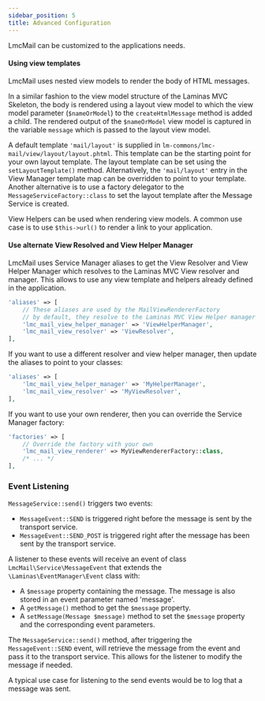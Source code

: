 ```yaml
---
sidebar_position: 5
title: Advanced Configuration
---
```

LmcMail can be customized to the applications needs.

#### Using view templates

LmcMail uses nested view models to render the body of HTML messages.

In a similar fashion to the view model structure of the Laminas MVC Skeleton,
the body is rendered using a layout view model to which the view model parameter (`$nameOrModel`) to the 
`createHtmlMessage` method is added a child.
The rendered output of the `$nameOrModel` view model is captured in the variable `message` which is passed to the layout view model.

A default template `'mail/layout'` is supplied in `lm-commons/lmc-mail/view/layout/layout.phtml`. This template can be 
the starting point for your own layout template.
The layout template can be set using the `setLayoutTemplate()` method. Alternatively,
the `'mail/layout'` entry in the View Manager template map can be overridden to point to your template. Another 
alternative is to use a factory delegator to the `MessageServiceFactory::class` to set the layout template after the 
Message Service is created.

View Helpers can be used when rendering view models. A common use case is to use `$this->url()` to render a link to your 
application.

#### Use alternate View Resolved and View Helper Manager

LmcMail uses Service Manager aliases to get the View Resolver and View Helper Manager which resolves to the 
Laminas MVC View resolver and manager. This allows to use any view template and helpers already defined in the application.

````php
'aliases' => [
    // These aliases are used by the MailViewRendererFactory
    // by default, they resolve to the Laminas MVC View Helper manager and Resolver
    'lmc_mail_view_helper_manager' => 'ViewHelperManager',
    'lmc_mail_view_resolver' => 'ViewResolver',
],
````
If you want to use a different resolver and view helper manager, then update the aliases to point to your classes:

````php
'aliases' => [
    'lmc_mail_view_helper_manager' => 'MyHelperManager',
    'lmc_mail_view_resolver' => 'MyViewResolver',
],
````

If you want to use your own renderer, then you can override the Service Manager factory:
````php
'factories' => [
    // Override the factory with your own
    'lmc_mail_view_renderer' => MyViewRendererFactory::class,
    /* ... */
],
````

### Event Listening

`MessageService::send()` triggers two events:

- `MessageEvent::SEND` is triggered right before the message is sent by the transport service.
- `MessageEvent::SEND_POST` is triggered right after the message has been sent by the transport service.

A listener to these events will receive an event of class `LmcMail\Service\MessageEvent` that extends the `\Laminas\EventManager\Event` 
class with:

- A `$message` property containing the message. The message is also stored in an event parameter named 'message'.
- A `getMessage()` method to get the `$message` property.
- A `setMessage(Message $message)` method to set the `$message` property and the corresponding event parameters.

The `MessageService::send()` method, after triggering the `MessageEvent::SEND` event, will retrieve the message from the event and pass it to the transport service. This allows for the listener to modify the message if needed.

A typical use case for listening to the send events would be to log that a message was sent.
